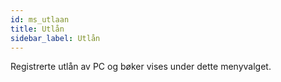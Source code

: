 ```yaml
---
id: ms_utlaan
title: Utlån
sidebar_label: Utlån
---
```


Registrerte utlån av PC og bøker vises under dette menyvalget.